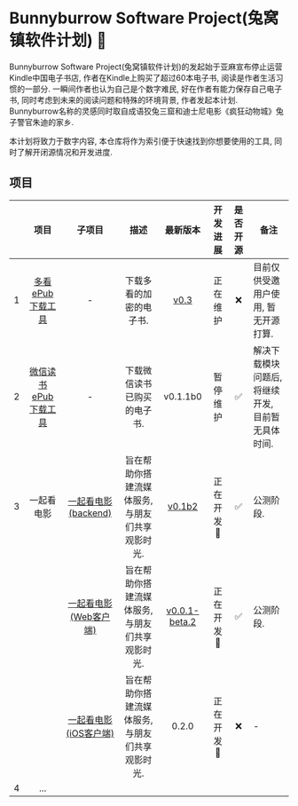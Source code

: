 # Bunnyburrow Software Project(兔窝镇软件计划) 🐰

Bunnyburrow Software Project(兔窝镇软件计划)的发起始于亚麻宣布停止运营Kindle中国电子书店, 作者在Kindle上购买了超过60本电子书, 阅读是作者生活习惯的一部分. 一瞬间作者也认为自己是个数字难民, 好在作者有能力保存自己电子书, 同时考虑到未来的阅读问题和特殊的环境背景, 作者发起本计划. Bunnyburrow名称的灵感同时取自成语狡兔三窟和迪士尼电影《疯狂动物城》兔子警官朱迪的家乡. 

本计划将致力于数字内容, 本仓库将作为索引便于快速找到你想要使用的工具, 同时了解开闭源情况和开发进度.

## 项目

|      |                             项目                             |                            子项目                            |                      描述                       |                           最新版本                           | 开发进展  | 是否开源 | 备注                                              |
| :--: | :----------------------------------------------------------: | :----------------------------------------------------------: | :---------------------------------------------: | :----------------------------------------------------------: | :-------: | :------: | ------------------------------------------------- |
|  1   | [多看ePub下载工具](https://github.com/sun1638650145/bunnyburrow-duokan) |                              -                               |             下载多看的加密的电子书.             | [v0.3](https://github.com/sun1638650145/bunnyburrow-duokan/releases/tag/v0.3) | 正在维护  |    ❌     | 目前仅供受邀用户使用, 暂无开源打算.               |
|  2   | [微信读书ePub下载工具](https://github.com/sun1638650145/bunnyburrow-weread) |                              -                               |           下载微信读书已购买的电子书.           |                           v0.1.1b0                           | 暂停维护  |    ✅     | 解决下载模块问题后, 将继续开发, 目前暂无具体时间. |
|  3   |                          一起看电影                          | [一起看电影(backend)](https://github.com/sun1638650145/bunnyburrow-watch2gether-backend) | 旨在帮助你搭建流媒体服务, 与朋友们共享观影时光. | [v0.1b2](https://github.com/sun1638650145/bunnyburrow-watch2gether-backend/releases/tag/v0.1b2) | 正在开发🚩 |    ✅     | 公测阶段.                                         |
|      |                                                              | [一起看电影(Web客户端)](https://github.com/sun1638650145/bunnyburrow-watch2gether-web) | 旨在帮助你搭建流媒体服务, 与朋友们共享观影时光. | [v0.0.1-beta.2](https://github.com/sun1638650145/bunnyburrow-watch2gether-web/releases/tag/v0.0.1-beta.2) | 正在开发🚩 |    ✅     | 公测阶段.                                         |
|      |                                                              | [一起看电影(iOS客户端)](https://github.com/sun1638650145/bunnyburrow-watch2gether-app) | 旨在帮助你搭建流媒体服务, 与朋友们共享观影时光. |                            0.2.0                             | 正在开发🚩 |    ❌     | -                                                 |
|  4   |                             ...                              |                                                              |                                                 |                                                              |           |          |                                                   |
